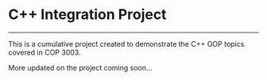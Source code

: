 # C++ Integration Project
--------------------------------------------------------------------------------------------------

This is a cumulative project created to demonstrate the C++ OOP topics covered in COP 3003.

More updated on the project coming soon...
